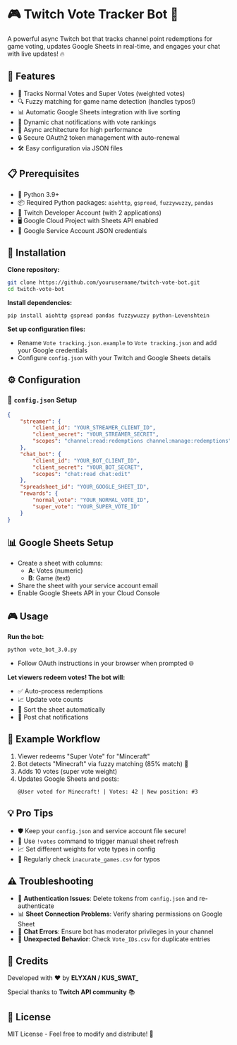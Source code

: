 
# 🎮 Twitch Vote Tracker Bot 🚀

A powerful async Twitch bot that tracks channel point redemptions for game voting, updates Google Sheets in real-time, and engages your chat with live updates! 🔥

## 🌟 Features

- 🎉 Tracks Normal Votes and Super Votes (weighted votes)
- 🔍 Fuzzy matching for game name detection (handles typos!)
- 📊 Automatic Google Sheets integration with live sorting
- 💬 Dynamic chat notifications with vote rankings
- 🔄 Async architecture for high performance
- 🔒 Secure OAuth2 token management with auto-renewal
- 🛠️ Easy configuration via JSON files

## 📋 Prerequisites

- 🐍 Python 3.9+
- 📦 Required Python packages: `aiohttp`, `gspread`, `fuzzywuzzy`, `pandas`
- 📝 Twitch Developer Account (with 2 applications)
- 🖥️ Google Cloud Project with Sheets API enabled
- 📄 Google Service Account JSON credentials

## 🚀 Installation

**Clone repository:**

```bash
git clone https://github.com/yourusername/twitch-vote-bot.git
cd twitch-vote-bot
```

**Install dependencies:**

```bash
pip install aiohttp gspread pandas fuzzywuzzy python-Levenshtein
```

**Set up configuration files:**

- Rename `Vote tracking.json.example` to `Vote tracking.json` and add your Google credentials
- Configure `config.json` with your Twitch and Google Sheets details

## ⚙️ Configuration

### 🔧 `config.json` Setup

```json
{
    "streamer": {
        "client_id": "YOUR_STREAMER_CLIENT_ID",
        "client_secret": "YOUR_STREAMER_SECRET",
        "scopes": "channel:read:redemptions channel:manage:redemptions"
    },
    "chat_bot": {
        "client_id": "YOUR_BOT_CLIENT_ID",
        "client_secret": "YOUR_BOT_SECRET",
        "scopes": "chat:read chat:edit"
    },
    "spreadsheet_id": "YOUR_GOOGLE_SHEET_ID",
    "rewards": {
        "normal_vote": "YOUR_NORMAL_VOTE_ID",
        "super_vote": "YOUR_SUPER_VOTE_ID"
    }
}
```

## 📊 Google Sheets Setup

- Create a sheet with columns:
  - **A**: Votes (numeric)
  - **B**: Game (text)
- Share the sheet with your service account email
- Enable Google Sheets API in your Cloud Console

## 🎮 Usage

**Run the bot:**

```bash
python vote_bot_3.0.py
```

- Follow OAuth instructions in your browser when prompted 🌐

**Let viewers redeem votes! The bot will:**

- ✅ Auto-process redemptions
- 📈 Update vote counts
- 🔄 Sort the sheet automatically
- 💬 Post chat notifications

## 📌 Example Workflow

1. Viewer redeems "Super Vote" for "Minceraft"
2. Bot detects "Minecraft" via fuzzy matching (85% match) 🎯
3. Adds 10 votes (super vote weight)
4. Updates Google Sheets and posts:
   ```
   @User voted for Minecraft! | Votes: 42 | New position: #3
   ```

## 💡 Pro Tips

- 🛡️ Keep your `config.json` and service account file secure!
- 🔄 Use `!votes` command to trigger manual sheet refresh
- 📈 Set different weights for vote types in config
- 🧹 Regularly check `inacurate_games.csv` for typos

## ⚠️ Troubleshooting

- 🔑 **Authentication Issues**: Delete tokens from `config.json` and re-authenticate
- 📊 **Sheet Connection Problems**: Verify sharing permissions on Google Sheet
- 💬 **Chat Errors**: Ensure bot has moderator privileges in your channel
- 🐛 **Unexpected Behavior**: Check `Vote_IDs.csv` for duplicate entries

## 👏 Credits

Developed with ❤️ by **ELYXAN / KUS_SWAT_**

Special thanks to **Twitch API community** 📚

## 📜 License

MIT License - Feel free to modify and distribute! 🎉
